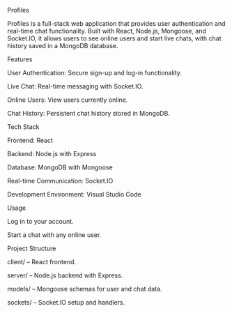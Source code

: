 Profiles

Profiles is a full-stack web application that provides user authentication and real-time chat functionality. Built with React, Node.js, Mongoose, and Socket.IO, it allows users to see online users and start live chats, with chat history saved in a MongoDB database.

Features

User Authentication: Secure sign-up and log-in functionality.

Live Chat: Real-time messaging with Socket.IO.

Online Users: View users currently online.

Chat History: Persistent chat history stored in MongoDB.

Tech Stack

Frontend: React

Backend: Node.js with Express

Database: MongoDB with Mongoose

Real-time Communication: Socket.IO

Development Environment: Visual Studio Code

Usage

Log in to your account.

Start a chat with any online user.

Project Structure

client/ – React frontend.

server/ – Node.js backend with Express.

models/ – Mongoose schemas for user and chat data.

sockets/ – Socket.IO setup and handlers.

